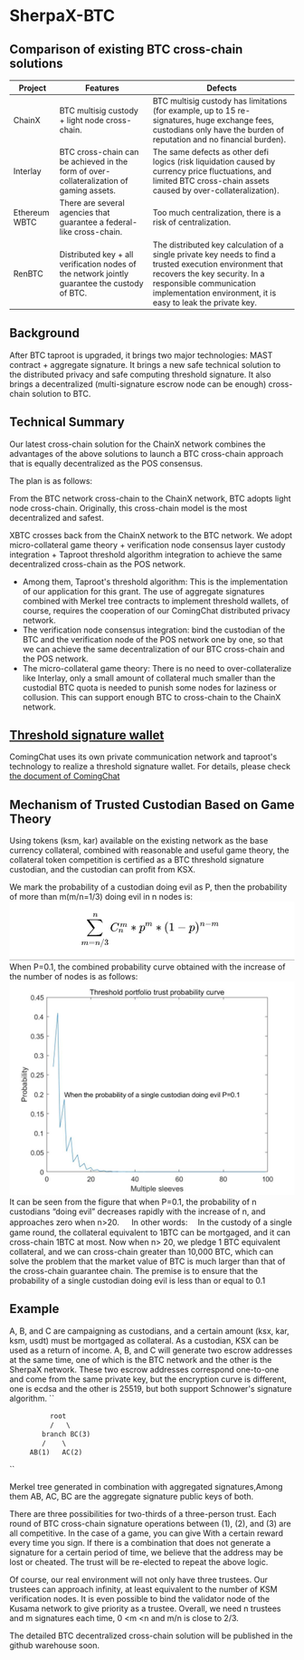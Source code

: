 # SherpaX-BTC

## Comparison of existing BTC cross-chain solutions
|  Project | Features                                            | Defects                                   |
| -------- | ----------------------------------------------------| ----------------------------------------- |
| ChainX   | BTC multisig custody + light node cross-chain.      | BTC multisig custody has limitations (for example, up to 15 re-signatures, huge exchange fees, custodians only have the burden of reputation and no financial burden). |
| Interlay | BTC cross-chain can be achieved in the form of over-collateralization of gaming assets. | The same defects as other defi logics (risk liquidation caused by currency price fluctuations, and limited BTC cross-chain assets caused by over-collateralization). |
| Ethereum WBTC | There are several agencies that guarantee a federal-like cross-chain. | Too much centralization, there is a risk of centralization. |
| RenBTC        | Distributed key + all verification nodes of the network jointly guarantee the custody of BTC. | The distributed key calculation of a single private key needs to find a trusted execution environment that recovers the key security. In a responsible communication implementation environment, it is easy to leak the private key. |

## Background
After BTC taproot is upgraded, it brings two major technologies: MAST contract + aggregate signature.
It brings a new safe technical solution to the distributed privacy and safe computing threshold signature.
It also brings a decentralized (multi-signature escrow node can be enough) cross-chain solution to BTC.

## Technical Summary
Our latest cross-chain solution for the ChainX network combines the advantages of the above solutions to launch a BTC cross-chain approach that is equally decentralized as the POS consensus.

The plan is as follows:

From the BTC network cross-chain to the ChainX network, BTC adopts light node cross-chain. Originally, this cross-chain model is the most decentralized and safest.                

XBTC crosses back from the ChainX network to the BTC network. We adopt micro-collateral game theory + verification node consensus layer custody integration + Taproot threshold algorithm integration to achieve the same decentralized cross-chain as the POS network.
               
 - Among them, Taproot's threshold algorithm: This is the implementation of our application for this grant. The use of aggregate signatures combined with Merkel tree contracts to implement threshold wallets, of course, requires the cooperation of our ComingChat distributed privacy network.
 - The verification node consensus integration: bind the custodian of the BTC and the verification node of the POS network one by one, so that we can achieve the same decentralization of our BTC cross-chain and the POS network.
 - The micro-collateral game theory: There is no need to over-collateralize like Interlay, only a small amount of collateral much smaller than the custodial BTC quota is needed to punish some nodes for laziness or collusion. This can support enough BTC to cross-chain to the ChainX network.

## [Threshold signature wallet](https://github.com/coming-chat/Grants-Program/blob/master/applications/threshold_signature.md)
ComingChat uses its own private communication network and taproot's technology to realize a threshold signature wallet. 
For details, please check [the document of ComingChat](https://github.com/coming-chat/Grants-Program/blob/master/applications/threshold_signature.md)

## Mechanism of Trusted Custodian Based on Game Theory
Using tokens (ksm, kar) available on the existing network as the base currency collateral, combined with reasonable and useful game theory, the collateral token competition is certified as a BTC threshold signature custodian, and the custodian can profit from KSX.

We mark the probability of a custodian doing evil as P, then the probability of more than m(m/n=1/3) doing evil in n nodes is:
![avatar](https://github.com/chainx-org/SherpaX-BTC/blob/main/%E9%97%A8%E9%99%90%E6%89%98%E7%AE%A1%E7%BB%84%E5%90%88%E6%A6%82%E7%8E%87.png)
When P=0.1, the combined probability curve obtained with the increase of the number of nodes is as follows:
![avatar](https://github.com/chainx-org/SherpaX-BTC/blob/main/%E6%A6%82%E7%8E%87%E5%B1%95%E7%A4%BA%E5%9B%BE.jpg)
It can be seen from the figure that when P=0.1, the probability of n custodians “doing evil” decreases rapidly with the increase of n, and approaches zero when n>20. 　
In other words: 　In the custody of a single game round, the collateral equivalent to 1BTC can be mortgaged, and it can cross-chain 1BTC at most. Now when n> 20, we pledge 1 BTC equivalent collateral, and we can cross-chain greater than 10,000 BTC, which can solve the problem that the market value of BTC is much larger than that of the cross-chain guarantee chain. The premise is to ensure that the probability of a single custodian doing evil is less than or equal to 0.1

## Example
A, B, and C are campaigning as custodians, and a certain amount (ksx, kar, ksm, usdt) must be mortgaged as collateral. As a custodian, KSX can be used as a return of income.
A, B, and C will generate two escrow addresses at the same time, one of which is the BTC network and the other is the SherpaX network.
These two escrow addresses correspond one-to-one and come from the same private key, but the encryption curve is different, one is ecdsa and the other is 25519, but both support Schnower's signature algorithm.
``

              root 
              /   \
            branch BC(3)
            /    \
         AB(1)   AC(2)
         
 ``
 
Merkel tree generated in combination with aggregated signatures,Among them AB, AC, BC are the aggregate signature public keys of both.

There are three possibilities for two-thirds of a three-person trust. Each round of BTC cross-chain signature operations between (1), (2), and (3) are all competitive. In the case of a game, you can give With a certain reward every time you sign. If there is a combination that does not generate a signature for a certain period of time, we believe that the address may be lost or cheated. The trust will be re-elected to repeat the above logic.

Of course, our real environment will not only have three trustees. Our trustees can approach infinity, at least equivalent to the number of KSM verification nodes. It is even possible to bind the validator node of the Kusama network to give priority as a trustee. Overall, we need n trustees and m signatures each time, 0 <m <n and m/n is close to 2/3.

The detailed BTC decentralized cross-chain solution will be published in the github warehouse soon.

